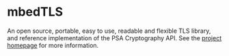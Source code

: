# mbedTLS

An open source, portable, easy to use, readable and flexible TLS library, and
reference implementation of the PSA Cryptography API. See the
[project homepage](https://www.trustedfirmware.org/projects/mbed-tls/) for more
information.
